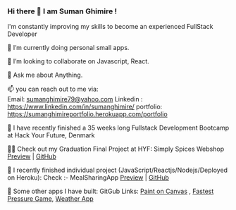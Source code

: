 ### Hi there 👋 I am Suman Ghimire !

<!--
**sumanghimire79/sumanghimire79** is a ✨ _special_ ✨ repository because its `README.md` (this file) appears on your GitHub profile.

Here are some ideas to get you started:

- 🔭 I’m currently working on ...
- 🌱 I’m currently learning ...
- 👯 I’m looking to collaborate on ...
- 🤔 I’m looking for help with ...
- 💬 Ask me about ...
- 📫 How to reach me: ...
- 😄 Pronouns: ...
- ⚡ Fun fact: ...
-->

I'm constantly improving my skills to become an experienced FullStack Developer

🌱 I’m currently doing personal small apps.

👯 I’m looking to collaborate on Javascript, React.

💬 Ask me about Anything.

📫 you can reach out to me via:  
         Email: sumanghimire79@yahoo.com
         Linkedin : https://www.linkedin.com/in/sumanghimire/
         portfolio: https://sumanghimireportfolio.herokuapp.com/portfolio

👯 I have recently finished a 35 weeks long Fullstack Development Bootcamp at Hack Your Future, Denmark

👩‍🎓 Check out my Graduation Final Project at HYF: Simply Spices Webshop [Preview](https://staging-webshop-class20-fp.herokuapp.com/) | [GitHub](https://github.com/sumanghimire79/simply-spices)

🌱 I recently finished individual project (JavaScript/Reactjs/Nodejs/Deployed on Heroku): Check :- MealSharingApp [Preview](https://hyf-meal-sharing-sumanghimire.herokuapp.com/) | [GitHub](https://github.com/sumanghimire79/meal-sharing)

🌱 Some other apps I have built: GitGub Links: [Paint on Canvas](https://github.com/sumanghimire79/hyf-homework/tree/master/javascript/javascript3/week3/js3w3-hw) , [Fastest Pressure Game](https://github.com/sumanghimire79/hyf-homework/tree/master/javascript/javascript2/week3/js2w3-hw), [Weather App](https://github.com/sumanghimire79/hyf-homework/blob/master/javascript/javascript3/week1/js3w1hw)

